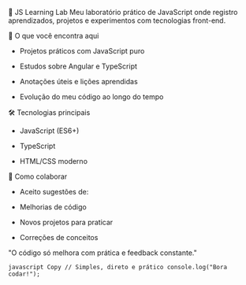 📌 JS Learning Lab
Meu laboratório prático de JavaScript onde registro aprendizados, projetos e experimentos com tecnologias front-end.

🧪 O que você encontra aqui
- Projetos práticos com JavaScript puro

- Estudos sobre Angular e TypeScript

- Anotações úteis e lições aprendidas

- Evolução do meu código ao longo do tempo

🛠 Tecnologias principais
- JavaScript (ES6+)

- TypeScript

- HTML/CSS moderno

🤝 Como colaborar
- Aceito sugestões de:

- Melhorias de código

- Novos projetos para praticar

- Correções de conceitos

"O código só melhora com prática e feedback constante."

`
javascript
Copy
// Simples, direto e prático
console.log("Bora codar!"); 
`
